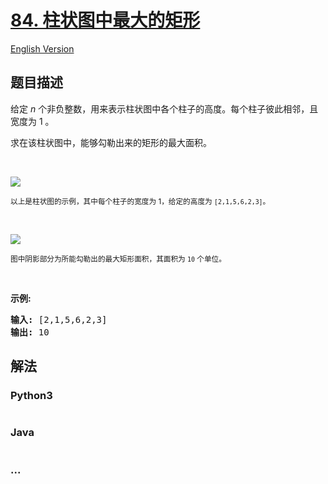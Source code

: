 # [84. 柱状图中最大的矩形](https://leetcode-cn.com/problems/largest-rectangle-in-histogram)

[English Version](https://github.com/yanglr/leetcode-ac/blob/master/assets/0000-0099/0084.Largest%20Rectangle%20in%20Histogram/README_EN.md)

## 题目描述

<!-- 这里写题目描述 -->

<p>给定 <em>n</em> 个非负整数，用来表示柱状图中各个柱子的高度。每个柱子彼此相邻，且宽度为 1 。</p>

<p>求在该柱状图中，能够勾勒出来的矩形的最大面积。</p>

<p>&nbsp;</p>

<p><img src="https://cdn.jsdelivr.net/gh/yanglr/leetcode-ac@master/assets/0000-0099/0084.Largest%20Rectangle%20in%20Histogram/images/histogram.png"></p>

<p><small>以上是柱状图的示例，其中每个柱子的宽度为 1，给定的高度为&nbsp;<code>[2,1,5,6,2,3]</code>。</small></p>

<p>&nbsp;</p>

<p><img src="https://cdn.jsdelivr.net/gh/yanglr/leetcode-ac@master/assets/0000-0099/0084.Largest%20Rectangle%20in%20Histogram/images/histogram_area.png"></p>

<p><small>图中阴影部分为所能勾勒出的最大矩形面积，其面积为&nbsp;<code>10</code>&nbsp;个单位。</small></p>

<p>&nbsp;</p>

<p><strong>示例:</strong></p>

<pre><strong>输入:</strong> [2,1,5,6,2,3]
<strong>输出:</strong> 10</pre>


## 解法

<!-- 这里可写通用的实现逻辑 -->

<!-- tabs:start -->

### **Python3**

<!-- 这里可写当前语言的特殊实现逻辑 -->

```python

```

### **Java**

<!-- 这里可写当前语言的特殊实现逻辑 -->

```java

```

### **...**

```

```

<!-- tabs:end -->
